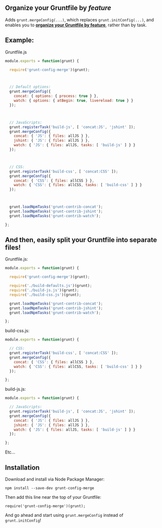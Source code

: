 ## Organize your Gruntfile by *feature*

Adds `grunt.mergeConfig(...)`, which replaces `grunt.initConfig(...)`,
and enables you to
[**organize your Gruntfile by feature**](http://www.javapractices.com/topic/TopicAction.do?Id=205),
rather than by task.

## Example:

Gruntfile.js

```js
module.exports = function(grunt) {

  require('grunt-config-merge')(grunt);



  // Default options:
  grunt.mergeConfig({
    concat: { options: { process: true } },
    watch: { options: { atBegin: true, livereload: true } }
  });



  // JavaScripts:
  grunt.registerTask('build-js', [ 'concat:JS', 'jshint' ]);
  grunt.mergeConfig({
    concat: { 'JS': { files: allJS } },
    jshint: { 'JS': { files: allJS } },
    watch: { 'JS': { files: allJS, tasks: [ 'build-js' ] } }
  });



  // CSS:
  grunt.registerTask('build-css', [ 'concat:CSS' ]);
  grunt.mergeConfig({
    concat: { 'CSS': { files: allCSS } },
    watch: { 'CSS': { files: allCSS, tasks: [ 'build-css' ] } }
  });



  grunt.loadNpmTasks('grunt-contrib-concat');
  grunt.loadNpmTasks('grunt-contrib-jshint');
  grunt.loadNpmTasks('grunt-contrib-watch');

};
```

## And then, easily split your Gruntfile into separate files!

Gruntfile.js:
```js
module.exports = function(grunt) {

  require('grunt-config-merge')(grunt);

  require('./build-defaults.js')(grunt);
  require('./build-js.js')(grunt);
  require('./build-css.js')(grunt);

  grunt.loadNpmTasks('grunt-contrib-concat');
  grunt.loadNpmTasks('grunt-contrib-jshint');
  grunt.loadNpmTasks('grunt-contrib-watch');

};
```

build-css.js:

```js
module.exports = function(grunt) {

  // CSS:
  grunt.registerTask('build-css', [ 'concat:CSS' ]);
  grunt.mergeConfig({
    concat: { 'CSS': { files: allCSS } },
    watch: { 'CSS': { files: allCSS, tasks: [ 'build-css' ] } }
  });

};
```

build-js.js:

```js
module.exports = function(grunt) {

  // JavaScripts:
  grunt.registerTask('build-js', [ 'concat:JS', 'jshint' ]);
  grunt.mergeConfig({
    concat: { 'JS': { files: allJS } },
    jshint: { 'JS': { files: allJS } },
    watch: { 'JS': { files: allJS, tasks: [ 'build-js' ] } }
  });

};
```

Etc...


## Installation

Download and install via Node Package Manager:

    npm install --save-dev grunt-config-merge

Then add this line near the top of your Gruntfile:

    require('grunt-config-merge')(grunt);

And go ahead and start using `grunt.mergeConfig` instead of `grunt.initConfig`!
